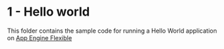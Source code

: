 # 1 - Hello world

This folder contains the sample code for running a Hello World application
on [App Engine Flexible][flex-helloworld]

[flex-helloworld]: https://cloud.google.com/php/getting-started/hello-world
